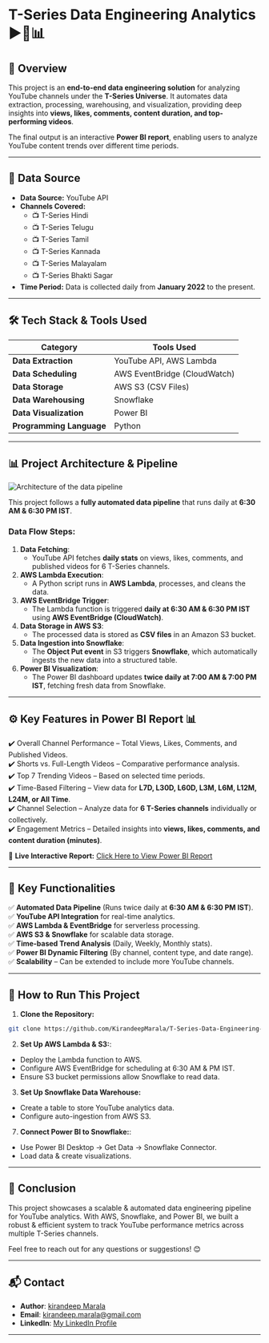 # **T-Series Data Engineering Analytics** ▶️🎵📊  

## 📖 **Overview**  
This project is an **end-to-end data engineering solution** for analyzing YouTube channels under the **T-Series Universe**. It automates data extraction, processing, warehousing, and visualization, providing deep insights into **views, likes, comments, content duration, and top-performing videos**.  

The final output is an interactive **Power BI report**, enabling users to analyze YouTube content trends over different time periods.  

---

## 📁 **Data Source**  
- **Data Source:** YouTube API  
- **Channels Covered:**  
  - 📺 T-Series Hindi  
  - 📺 T-Series Telugu  
  - 📺 T-Series Tamil  
  - 📺 T-Series Kannada  
  - 📺 T-Series Malayalam  
  - 📺 T-Series Bhakti Sagar  
- **Time Period:** Data is collected daily from **January 2022** to the present.  

---

## 🛠️ **Tech Stack & Tools Used**  

| **Category**       | **Tools Used**  |
|-------------------|---------------|
| **Data Extraction** | YouTube API, AWS Lambda  |
| **Data Scheduling** | AWS EventBridge (CloudWatch)  |
| **Data Storage** | AWS S3 (CSV Files)  |
| **Data Warehousing** | Snowflake  |
| **Data Visualization** | Power BI  |
| **Programming Language** | Python  |

---

## 📊 **Project Architecture & Pipeline**  
![Architecture of the data pipeline](https://github.com/KirandeepMarala/Olympics-azure-data-engineering-project/blob/main/Images/pipeline.gif) 

This project follows a **fully automated data pipeline** that runs daily at **6:30 AM & 6:30 PM IST**.  

### **Data Flow Steps:**  

1. **Data Fetching**:  
   - YouTube API fetches **daily stats** on views, likes, comments, and published videos for 6 T-Series channels.
2. **AWS Lambda Execution**:
   - A Python script runs in **AWS Lambda**, processes, and cleans the data.
3. **AWS EventBridge Trigger**:  
   - The Lambda function is triggered **daily at 6:30 AM & 6:30 PM IST** using **AWS EventBridge (CloudWatch)**.  
4. **Data Storage in AWS S3**:  
   - The processed data is stored as **CSV files** in an Amazon S3 bucket.  
5. **Data Ingestion into Snowflake**:  
   - The **Object Put event** in S3 triggers **Snowflake**, which automatically ingests the new data into a structured table.  
6. **Power BI Visualization**:  
   - The Power BI dashboard updates **twice daily at 7:00 AM & 7:00 PM IST**, fetching fresh data from Snowflake.  

---

## ⚙️ **Key Features in Power BI Report** 📊 
  ✔️ Overall Channel Performance – Total Views, Likes, Comments, and Published Videos.  
  ✔️ Shorts vs. Full-Length Videos – Comparative performance analysis.  
  ✔️ Top 7 Trending Videos – Based on selected time periods.  
  ✔️ Time-Based Filtering – View data for **L7D, L30D, L60D, L3M, L6M, L12M, L24M, or All Time**.  
  ✔️ Channel Selection – Analyze data for **6 T-Series channels** individually or collectively.  
  ✔️ Engagement Metrics – Detailed insights into **views, likes, comments, and content duration (minutes)**.  

  🔗 **Live Interactive Report:** [Click Here to View Power BI Report](YOUR_POWERBI_REPORT_LINK)  


---

## 🚀 **Key Functionalities**  

✅ **Automated Data Pipeline** (Runs twice daily at **6:30 AM & 6:30 PM IST**).  
✅ **YouTube API Integration** for real-time analytics.  
✅ **AWS Lambda & EventBridge** for serverless processing.  
✅ **AWS S3 & Snowflake** for scalable data storage.  
✅ **Time-based Trend Analysis** (Daily, Weekly, Monthly stats).  
✅ **Power BI Dynamic Filtering** (By channel, content type, and date range).  
✅ **Scalability** – Can be extended to include more YouTube channels.  

---


## 📜 How to Run This Project

1. **Clone the Repository:**
```bash
git clone https://github.com/KirandeepMarala/T-Series-Data-Engineering-Analytics
 ```
2. **Set Up AWS Lambda & S3:**:
- Deploy the Lambda function to AWS.
- Configure AWS EventBridge for scheduling at 6:30 AM & PM IST.
- Ensure S3 bucket permissions allow Snowflake to read data.
     
3. **Set Up Snowflake Data Warehouse:**
- Create a table to store YouTube analytics data.
- Configure auto-ingestion from AWS S3.
     
7. **Connect Power BI to Snowflake:**:
- Use Power BI Desktop → Get Data → Snowflake Connector.
- Load data & create visualizations. 
---

## 🎯 Conclusion
This project showcases a scalable & automated data engineering pipeline for YouTube analytics. With AWS, Snowflake, and Power BI, we built a robust & efficient system to track YouTube performance metrics across multiple T-Series channels.

Feel free to reach out for any questions or suggestions! 😊

---

## 📬 Contact

- **Author**: [kirandeep Marala](#)
- **Email**: [kirandeep.marala@gmail.com](mailto:kirandeep.marala@gmail.com)
- **LinkedIn**: [My LinkedIn Profile](https://www.linkedin.com/in/kirandeepmarala/)

---
